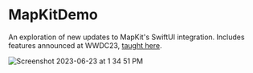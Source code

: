 # MapKitDemo
An exploration of new updates to MapKit's SwiftUI integration. Includes features announced at WWDC23, [taught here](https://developer.apple.com/videos/play/wwdc2023/10043/).  

![Screenshot 2023-06-23 at 1 34 51 PM](https://github.com/bodhichristian/MapKitDemo/assets/110639779/80d46d58-3516-4b44-81ae-ed064b63b500)
